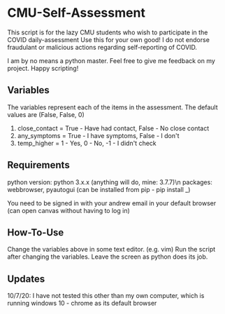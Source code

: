 # CMU-Self-Assessment

This script is for the lazy CMU students who wish to participate in the COVID daily-assessment
Use this for your own good! I do not endorse fraudulant or malicious actions regarding
self-reporting of COVID.

I am by no means a python master. Feel free to give me feedback on my project. Happy scripting!

## Variables
The variables represent each of the items in the assessment.
The default values are (False, False, 0)

1. close_contact = True - Have had contact, False - No close contact
2. any_symptoms  = True - I have symptoms,  False - I don't
3. temp_higher   = 1 - Yes,    0 - No,    -1 - I didn't check

## Requirements
python version: python 3.x.x          (anything will do, mine: 3.7.7)\n
packages:       webbrowser, pyautogui (can be installed from pip - pip install _)

You need to be signed in with your andrew email in your default browser
(can open canvas without having to log in)

## How-To-Use
Change the variables above in some text editor. (e.g. vim)
Run the script after changing the variables. Leave the screen as python does its job.

## Updates
10/7/20: I have not tested this other than my own computer, which is running windows 10 - chrome as its default browser
